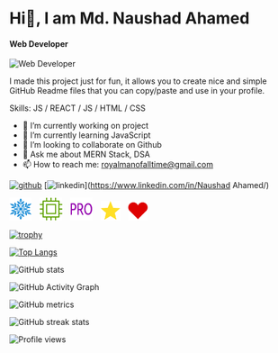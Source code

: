 # Hi👋,  I am Md. Naushad Ahamed
#### Web Developer
![Web Developer](https://www.gamesreviews.com/wp-content/uploads/2020/03/20170301155447.jpg)

I made this project just for fun, it allows you to create nice and simple GitHub Readme files that you can copy/paste and use in your profile.

Skills:  JS / REACT / JS / HTML / CSS

- 🔭 I’m currently working on project 
- 🌱 I’m currently learning JavaScript 
- 👯 I’m looking to collaborate on Github 
- 💬 Ask me about MERN Stack, DSA 
- 📫 How to reach me: royalmanofalltime@gmail.com 


[<img src='https://cdn.jsdelivr.net/npm/simple-icons@3.0.1/icons/github.svg' alt='github' height='40'>](https://github.com/naushadcom)  [<img src='https://cdn.jsdelivr.net/npm/simple-icons@3.0.1/icons/linkedin.svg' alt='linkedin' height='40'>](https://www.linkedin.com/in/Naushad Ahamed/)  

<a href='https://archiveprogram.github.com/'><img src='https://raw.githubusercontent.com/acervenky/animated-github-badges/master/assets/acbadge.gif' width='40' height='40'></a> <a href='https://docs.github.com/en/developers'><img src='https://raw.githubusercontent.com/acervenky/animated-github-badges/master/assets/devbadge.gif' width='40' height='40'></a> <a href='https://github.com/pricing'><img src='https://raw.githubusercontent.com/acervenky/animated-github-badges/master/assets/pro.gif' width='40' height='40'></a> <a href='https://stars.github.com/'><img src='https://raw.githubusercontent.com/acervenky/animated-github-badges/master/assets/starbadge.gif' width='35' height='35'></a> <a href='https://docs.github.com/en/github/supporting-the-open-source-community-with-github-sponsors'><img src='https://raw.githubusercontent.com/acervenky/animated-github-badges/master/assets/sponsorbadge.gif' width='35' height='35'></a> 

[![trophy](https://github-profile-trophy.vercel.app/?username=naushadcom)](https://github.com/ryo-ma/github-profile-trophy)

[![Top Langs](https://github-readme-stats.vercel.app/api/top-langs/?username=naushadcom)](https://github.com/anuraghazra/github-readme-stats)

![GitHub stats](https://github-readme-stats.vercel.app/api?username=naushadcom&show_icons=true&count_private=true)  

![GitHub Activity Graph](https://activity-graph.herokuapp.com/graph?username=naushadcom)  

![GitHub metrics](https://metrics.lecoq.io/naushadcom)  

![GitHub streak stats](https://github-readme-streak-stats.herokuapp.com/?user=naushadcom)  

![Profile views](https://gpvc.arturio.dev/naushadcom)  
